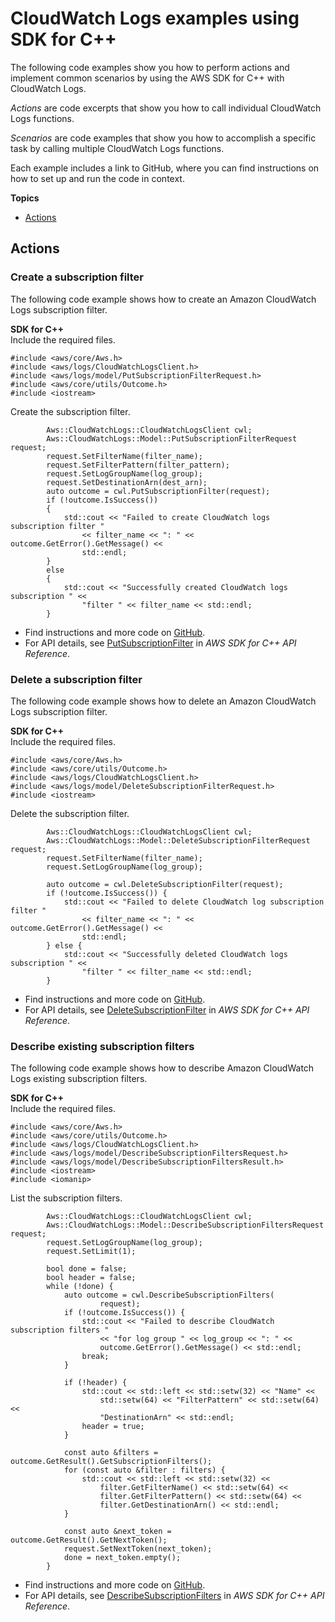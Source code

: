 # CloudWatch Logs examples using SDK for C\+\+<a name="cpp_cloudwatch-logs_code_examples"></a>

The following code examples show you how to perform actions and implement common scenarios by using the AWS SDK for C\+\+ with CloudWatch Logs\.

*Actions* are code excerpts that show you how to call individual CloudWatch Logs functions\.

*Scenarios* are code examples that show you how to accomplish a specific task by calling multiple CloudWatch Logs functions\.

Each example includes a link to GitHub, where you can find instructions on how to set up and run the code in context\.

**Topics**
+ [Actions](#w60aac13c21b9c13c13)

## Actions<a name="w60aac13c21b9c13c13"></a>

### Create a subscription filter<a name="cloudwatch-logs_PutSubscriptionFilter_cpp_topic"></a>

The following code example shows how to create an Amazon CloudWatch Logs subscription filter\.

**SDK for C\+\+**  
Include the required files\.  

```
#include <aws/core/Aws.h>
#include <aws/logs/CloudWatchLogsClient.h>
#include <aws/logs/model/PutSubscriptionFilterRequest.h>
#include <aws/core/utils/Outcome.h>
#include <iostream>
```
Create the subscription filter\.  

```
        Aws::CloudWatchLogs::CloudWatchLogsClient cwl;
        Aws::CloudWatchLogs::Model::PutSubscriptionFilterRequest request;
        request.SetFilterName(filter_name);
        request.SetFilterPattern(filter_pattern);
        request.SetLogGroupName(log_group);
        request.SetDestinationArn(dest_arn);
        auto outcome = cwl.PutSubscriptionFilter(request);
        if (!outcome.IsSuccess())
        {
            std::cout << "Failed to create CloudWatch logs subscription filter "
                << filter_name << ": " << outcome.GetError().GetMessage() <<
                std::endl;
        }
        else
        {
            std::cout << "Successfully created CloudWatch logs subscription " <<
                "filter " << filter_name << std::endl;
        }
```
+  Find instructions and more code on [GitHub](https://github.com/awsdocs/aws-doc-sdk-examples/tree/main/cpp/example_code/cloudwatch-logs#code-examples)\. 
+  For API details, see [PutSubscriptionFilter](https://docs.aws.amazon.com/goto/SdkForCpp/logs-2014-03-28/PutSubscriptionFilter) in *AWS SDK for C\+\+ API Reference*\. 

### Delete a subscription filter<a name="cloudwatch-logs_DeleteSubscriptionFilter_cpp_topic"></a>

The following code example shows how to delete an Amazon CloudWatch Logs subscription filter\.

**SDK for C\+\+**  
Include the required files\.  

```
#include <aws/core/Aws.h>
#include <aws/core/utils/Outcome.h>
#include <aws/logs/CloudWatchLogsClient.h>
#include <aws/logs/model/DeleteSubscriptionFilterRequest.h>
#include <iostream>
```
Delete the subscription filter\.  

```
        Aws::CloudWatchLogs::CloudWatchLogsClient cwl;
        Aws::CloudWatchLogs::Model::DeleteSubscriptionFilterRequest request;
        request.SetFilterName(filter_name);
        request.SetLogGroupName(log_group);

        auto outcome = cwl.DeleteSubscriptionFilter(request);
        if (!outcome.IsSuccess()) {
            std::cout << "Failed to delete CloudWatch log subscription filter "
                << filter_name << ": " << outcome.GetError().GetMessage() <<
                std::endl;
        } else {
            std::cout << "Successfully deleted CloudWatch logs subscription " <<
                "filter " << filter_name << std::endl;
        }
```
+  Find instructions and more code on [GitHub](https://github.com/awsdocs/aws-doc-sdk-examples/tree/main/cpp/example_code/cloudwatch-logs#code-examples)\. 
+  For API details, see [DeleteSubscriptionFilter](https://docs.aws.amazon.com/goto/SdkForCpp/logs-2014-03-28/DeleteSubscriptionFilter) in *AWS SDK for C\+\+ API Reference*\. 

### Describe existing subscription filters<a name="cloudwatch-logs_DescribeSubscriptionFilters_cpp_topic"></a>

The following code example shows how to describe Amazon CloudWatch Logs existing subscription filters\.

**SDK for C\+\+**  
Include the required files\.  

```
#include <aws/core/Aws.h>
#include <aws/core/utils/Outcome.h>
#include <aws/logs/CloudWatchLogsClient.h>
#include <aws/logs/model/DescribeSubscriptionFiltersRequest.h>
#include <aws/logs/model/DescribeSubscriptionFiltersResult.h>
#include <iostream>
#include <iomanip>
```
List the subscription filters\.  

```
        Aws::CloudWatchLogs::CloudWatchLogsClient cwl;
        Aws::CloudWatchLogs::Model::DescribeSubscriptionFiltersRequest request;
        request.SetLogGroupName(log_group);
        request.SetLimit(1);

        bool done = false;
        bool header = false;
        while (!done) {
            auto outcome = cwl.DescribeSubscriptionFilters(
                    request);
            if (!outcome.IsSuccess()) {
                std::cout << "Failed to describe CloudWatch subscription filters "
                    << "for log group " << log_group << ": " <<
                    outcome.GetError().GetMessage() << std::endl;
                break;
            }

            if (!header) {
                std::cout << std::left << std::setw(32) << "Name" <<
                    std::setw(64) << "FilterPattern" << std::setw(64) <<
                    "DestinationArn" << std::endl;
                header = true;
            }

            const auto &filters = outcome.GetResult().GetSubscriptionFilters();
            for (const auto &filter : filters) {
                std::cout << std::left << std::setw(32) <<
                    filter.GetFilterName() << std::setw(64) <<
                    filter.GetFilterPattern() << std::setw(64) <<
                    filter.GetDestinationArn() << std::endl;
            }

            const auto &next_token = outcome.GetResult().GetNextToken();
            request.SetNextToken(next_token);
            done = next_token.empty();
        }
```
+  Find instructions and more code on [GitHub](https://github.com/awsdocs/aws-doc-sdk-examples/tree/main/cpp/example_code/cloudwatch-logs#code-examples)\. 
+  For API details, see [DescribeSubscriptionFilters](https://docs.aws.amazon.com/goto/SdkForCpp/logs-2014-03-28/DescribeSubscriptionFilters) in *AWS SDK for C\+\+ API Reference*\. 